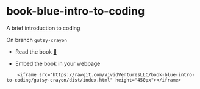 # book-blue-intro-to-coding
A brief introduction to coding

On branch `gutsy-crayon`

* Read the book 
[:link:](https://rawgit.com/VividVenturesLLC/book-blue-intro-to-coding/gutsy-crayon/dist/index.html)

* Embed the book in your webpage

```
    <iframe src="https://rawgit.com/VividVenturesLLC/book-blue-intro-to-coding/gutsy-crayon/dist/index.html" height="450px"></iframe> 
```

